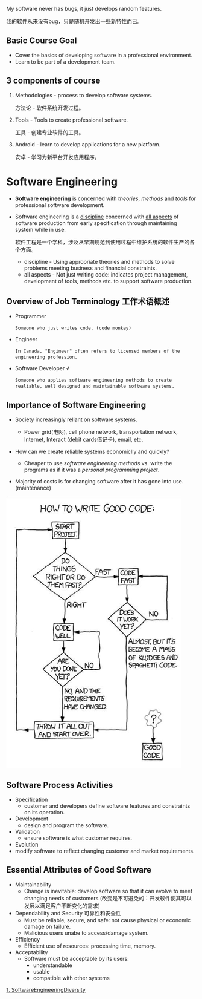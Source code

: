 My software never has bugs, it just develops random features.

我的软件从来没有bug，只是随机开发出一些新特性而已。

## Basic Course Goal

* Cover the basics of developing software in a professional environment. 
* Learn to be part of a development team. 

## 3 components of course

1. Methodologies - process to develop software systems. 

   方法论 - 软件系统开发过程。

2. Tools - Tools to create professional software. 

   工具 - 创建专业软件的工具。

3. Android - learn to develop applications for a new platform. 

   安卓 - 学习为新平台开发应用程序。

   

# Software Engineering

* **Software engineering** is concerned with *theories*, *methods* and *tools* for professional software development. 

* Software engineering is a <u>discipline</u> concerned with <u>all aspects</u> of software production from early specification through maintaining system while in use. 

  软件工程是一个学科，涉及从早期规范到使用过程中维护系统的软件生产的各个方面。

  * discipline - Using appropriate theories and methods to solve problems meeting business and financial constraints. 
  * all aspects - Not just writing code: indicates project management, development of tools, methods etc. to support software production. 

## Overview of Job Terminology 工作术语概述

* Programmer

  ```
  Someone who just writes code. (code monkey)
  ```

* Engineer

  ```
  In Canada, "Engineer" often refers to licensed members of the engineering profession. 
  ```

* Software Developer √

  ```
  Someone who applies software engineering methods to create realiable, well designed and maintainable software systems. 
  ```


## Importance of Software Engineering

* Society increasingly reliant on software systems. 

  * Power grid(电网), cell phone network, transportation network, Internet, Interact (debit cards借记卡), email, etc.

* How can we create reliable systems economiclly and quickly?

  * Cheaper to use *software engineering methods* vs. write the programs as if it was a *personal programming project*.
* Majority of costs is for changing software after it has gone into use. (maintenance)
  

<img src="img/GoodCode.png" />

## Software Process Activities

  * Specification
    * customer and developers define software features and constraints on its operation. 
  * Development
    * design and program the software. 
  * Validation 
    * ensure software is what customer requires. 
  * Evolution
  * modify software to reflect changing customer and market requirements. 

## Essential Attributes of Good Software

  * Maintainability
    * Change is inevitable: develop software so that it can evolve to meet changing needs of customers.(改变是不可避免的：开发软件使其可以发展以满足客户不断变化的需求)
  * Dependability and Security 可靠性和安全性
    * Must be reliable, secure, and safe: not cause physical or economic damage on failure. 
    * Malicious users unabe to access/damage system.
  * Efficiency
    * Efficient use of resources: processing time, memory.
  * Acceptability
    * Software must be acceptable by its users: 
      * understandable
      * usable
      * compatible with other systems





<a href="">1. SoftwareEngineeringDiversity</a>